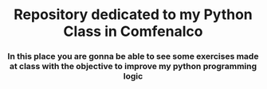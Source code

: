 <h1 align="center">Repository dedicated to my Python Class in Comfenalco</h1>
<h3 align="center">In this place you are gonna be able to see some exercises made at class with the objective to improve my python programming logic</h3>
